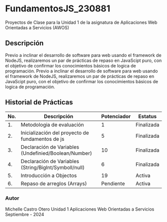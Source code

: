 # FundamentosJS_230881
Proyectos de Clase para la Unidad 1 de la asignatura de Aplicaciones Web Orientadas a Servicios (AWOS)

## Descripción
Previo a inclinar el desarrollo de software para web usando el framework de NodeJS, realizaremos un par de prácticas de repaso en JavaScipt puro, con el objetivo de confirmar los conocimientos básicos de logica de programación.
Previo a inclinar el desarrollo de software para web usando el framework de NodeJS, realizaremos un par de prácticas de repaso en JavaScipt puro, con el objetivo de confirmar los conocimientos básicos de logica de programación.

## Historial de Prácticas
|No.|Descripción|Potenciador|Estatus|
|--|--|--|--|
|1.|Metodologia de evaluación|1|Finalizada|
|2.|Inicialización del proyecto de fundamentos de js|5|Finalizada|
|3.|Declaración de Variables (Undefinied/Boolean/Number)|10|Finalizada|
|4.|Declaración de Variables (String/BigInt/Symboll/null)|6|Finalizada|
|5.|Introducción a Objectos |19|Activa|
|6.|Repaso de arreglos (Arrays)|Pendiente|Activa|


### Autor 
Michelle Castro Otero
Unidad 1
Aplicaciones Web Orientadas a Servicios 
Septiembre - 2024